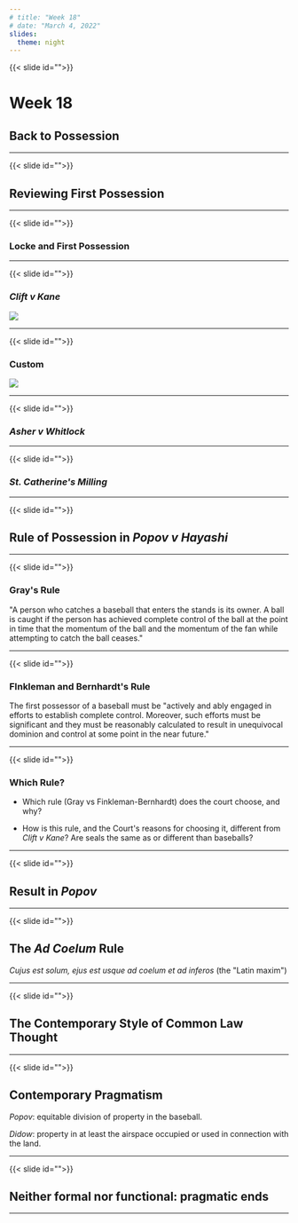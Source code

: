 ```yaml
---
# title: "Week 18"
# date: "March 4, 2022"
slides:
  theme: night
---
```




{{< slide id="">}}

# Week 18

## Back to Possession

---





{{< slide id="">}}

## Reviewing First Possession



---





{{< slide id="">}}

### Locke and First Possession



---





{{< slide id="">}}

### *Clift v Kane*

![](/media/seal_hunt.jpg)



---





{{< slide id="">}}

### Custom

![](/media/parking_chairs.jpg)



---





{{< slide id="">}}

### *Asher v Whitlock*




---





{{< slide id="">}}

### *St. Catherine's Milling*




---





{{< slide id="">}}

## Rule of Possession in *Popov v Hayashi*



---





{{< slide id="">}}

### Gray's Rule

"A person who catches a baseball that enters the stands is its owner. A ball is caught if the person has achieved complete control of the ball at the point in time that the momentum of the ball and the momentum of the fan while attempting to catch the ball ceases."



---





{{< slide id="">}}

### FInkleman and Bernhardt's Rule

The first possessor of a baseball must be "actively and ably engaged in efforts to establish complete control. Moreover, such efforts must be significant and they must be reasonably calculated to result in unequivocal dominion and control at some point in the near future."



---





{{< slide id="">}}

### Which Rule? 

- Which rule (Gray vs Finkleman-Bernhardt) does the court choose, and why?

- How is this rule, and the Court's reasons for choosing it, different from *Clift v Kane*? Are seals the same as or different than baseballs? 



---





{{< slide id="">}}

## Result in *Popov*



---





{{< slide id="">}}

## The *Ad Coelum* Rule

*Cujus est solum, ejus est usque ad coelum et ad inferos* (the "Latin maxim")



---





{{< slide id="">}}

## The Contemporary Style of Common Law Thought



---





{{< slide id="">}}

## Contemporary Pragmatism

*Popov*: equitable division of property in the baseball.

*Didow*: property in at least the airspace occupied or used in connection with the land.



---





{{< slide id="">}}

## Neither formal nor functional: pragmatic ends



---


